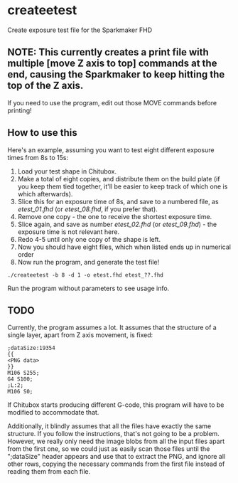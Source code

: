 # createetest
Create exposure test file for the Sparkmaker FHD

## NOTE: This currently creates a print file with multiple [move Z axis to top] commands at the end, causing the Sparkmaker to keep hitting the top of the Z axis.
If you need to use the program, edit out those MOVE commands before printing!

## How to use this
Here's an example, assuming you want to test eight different exposure times from 8s to 15s:

1. Load your test shape in Chitubox.
2. Make a total of eight copies, and distribute them on the build plate (if you keep them tied together, it'll be easier to keep track of which one is which afterwards).
3. Slice this for an exposure time of 8s, and save to a numbered file, as _etest_01.fhd_ (or _etest_08.fhd_, if you prefer that).
4. Remove one copy - the one to receive the shortest exposure time.
5. Slice again, and save as number _etest_02.fhd_ (or _etest_09.fhd_) - the exposure time is not relevant here.
6. Redo 4-5 until only one copy of the shape is left.
7. Now you should have eight files, which when listed ends up in numerical order
8. Now run the program, and generate the test file!

```
./createetest -b 8 -d 1 -o etest.fhd etest_??.fhd
```

Run the program without parameters to see usage info.

## TODO
Currently, the program assumes a lot. It assumes that the structure of a single layer, apart from Z axis movement, is fixed:

```
;dataSize:19354
{{
<PNG data>
}}
M106 S255;
G4 S100;
;L:2;
M106 S0;
```

If Chitubox starts producing different G-code, this program will have to be modified to accommodate that.

Additionally, it blindly assumes that all the files have exactly the same structure.
If you follow the instructions, that's not going to be a problem.
However, we really only need the image blobs from all the input files apart from the first one, so we could
just as easily scan those files until the ";dataSize" header appears and use that to extract the PNG, and
ignore all other rows, copying the necessary commands from the first file instead of reading them from each file.
